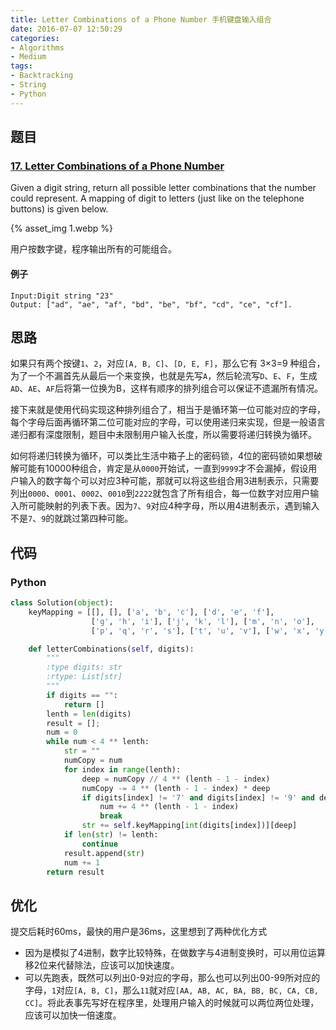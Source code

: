 ```yaml
---
title: Letter Combinations of a Phone Number 手机键盘输入组合
date: 2016-07-07 12:50:29
categories: 
- Algorithms
- Medium
tags: 
- Backtracking
- String
- Python
---
```

## 题目

### [17. Letter Combinations of a Phone Number](https://leetcode.com/problems/letter-combinations-of-a-phone-number/)
Given a digit string, return all possible letter combinations that the number could represent.
A mapping of digit to letters (just like on the telephone buttons) is given below.

{% asset_img 1.webp %}

用户按数字键，程序输出所有的可能组合。

<!--more-->

#### 例子
```shell script
Input:Digit string "23"
Output: ["ad", "ae", "af", "bd", "be", "bf", "cd", "ce", "cf"].
```

## 思路
如果只有两个按键`1`、`2`，对应`[A, B, C]`、`[D, E, F]`，那么它有 3×3=9 种组合，为了一个不漏首先从最后一个来变换，也就是先写`A`，然后轮流写`D`、`E`、`F`，生成`AD`、`AE`、`AF`后将第一位换为B，这样有顺序的排列组合可以保证不遗漏所有情况。

接下来就是使用代码实现这种排列组合了，相当于是循环第一位可能对应的字母，每个字母后面再循环第二位可能对应的字母，可以使用递归来实现，但是一般语言递归都有深度限制，题目中未限制用户输入长度，所以需要将递归转换为循环。

如何将递归转换为循环，可以类比生活中箱子上的密码锁，4位的密码锁如果想破解可能有10000种组合，肯定是从`0000`开始试，一直到`9999`才不会漏掉，假设用户输入的数字每个可以对应3种可能，那就可以将这些组合用3进制表示，只需要列出`0000`、`0001`、`0002`、`0010`到`2222`就包含了所有组合，每一位数字对应用户输入所可能映射的列表下表。因为`7`、`9`对应4种字母，所以用4进制表示，遇到输入不是`7`、`9`的就跳过第四种可能。

## 代码

### Python
```python
class Solution(object):
    keyMapping = [[], [], ['a', 'b', 'c'], ['d', 'e', 'f'],
                  ['g', 'h', 'i'], ['j', 'k', 'l'], ['m', 'n', 'o'],
                  ['p', 'q', 'r', 's'], ['t', 'u', 'v'], ['w', 'x', 'y', 'z']]

    def letterCombinations(self, digits):
        """
        :type digits: str
        :rtype: List[str]
        """
        if digits == "":
            return []
        lenth = len(digits)
        result = [];
        num = 0
        while num < 4 ** lenth:
            str = ""
            numCopy = num
            for index in range(lenth):
                deep = numCopy // 4 ** (lenth - 1 - index)
                numCopy -= 4 ** (lenth - 1 - index) * deep
                if digits[index] != '7' and digits[index] != '9' and deep == 3:
                    num += 4 ** (lenth - 1 - index)
                    break
                str += self.keyMapping[int(digits[index])][deep]
            if len(str) != lenth:
                continue
            result.append(str)
            num += 1
        return result
```

## 优化
提交后耗时60ms，最快的用户是36ms，这里想到了两种优化方式
- 因为是模拟了4进制，数字比较特殊，在做数字与4进制变换时，可以用位运算移2位来代替除法，应该可以加快速度。
- 可以先跑表，既然可以列出0-9对应的字母，那么也可以列出00-99所对应的字母，`1`对应`[A, B, C]`，那么`11`就对应`[AA, AB, AC, BA, BB, BC, CA, CB, CC]`。将此表事先写好在程序里，处理用户输入的时候就可以两位两位处理，应该可以加快一倍速度。
